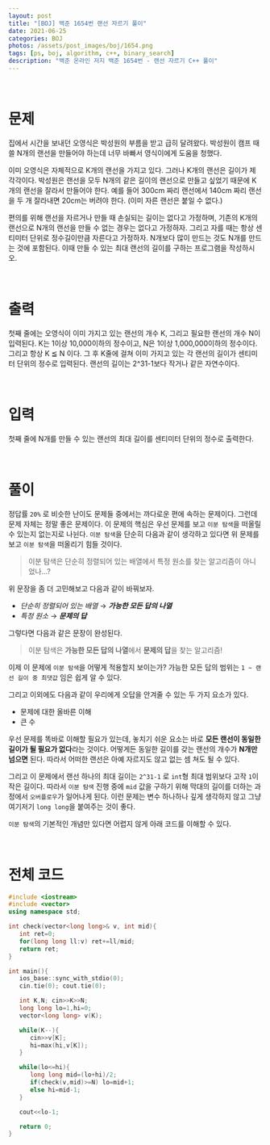 ```yaml
---
layout: post
title: "[BOJ] 백준 1654번 랜선 자르기 풀이"
date: 2021-06-25
categories: BOJ
photos: /assets/post_images/boj/1654.png
tags: [ps, boj, algorithm, c++, binary_search]
description: "백준 온라인 저지 백준 1654번 - 랜선 자르기 C++ 풀이"
---
```


<br>

# 문제

집에서 시간을 보내던 오영식은 박성원의 부름을 받고 급히 달려왔다. 박성원이 캠프 때 쓸 N개의 랜선을 만들어야 하는데 너무 바빠서 영식이에게 도움을 청했다.

이미 오영식은 자체적으로 K개의 랜선을 가지고 있다. 그러나 K개의 랜선은 길이가 제각각이다. 박성원은 랜선을 모두 N개의 같은 길이의 랜선으로 만들고 싶었기 때문에 K개의 랜선을 잘라서 만들어야 한다. 예를 들어 300cm 짜리 랜선에서 140cm 짜리 랜선을 두 개 잘라내면 20cm는 버려야 한다. (이미 자른 랜선은 붙일 수 없다.)

편의를 위해 랜선을 자르거나 만들 때 손실되는 길이는 없다고 가정하며, 기존의 K개의 랜선으로 N개의 랜선을 만들 수 없는 경우는 없다고 가정하자. 그리고 자를 때는 항상 센티미터 단위로 정수길이만큼 자른다고 가정하자. N개보다 많이 만드는 것도 N개를 만드는 것에 포함된다. 이때 만들 수 있는 최대 랜선의 길이를 구하는 프로그램을 작성하시오.

<br>

# 출력

첫째 줄에는 오영식이 이미 가지고 있는 랜선의 개수 K, 그리고 필요한 랜선의 개수 N이 입력된다. K는 1이상 10,000이하의 정수이고, N은 1이상 1,000,000이하의 정수이다. 그리고 항상 K ≦ N 이다. 그 후 K줄에 걸쳐 이미 가지고 있는 각 랜선의 길이가 센티미터 단위의 정수로 입력된다. 랜선의 길이는 2^31-1보다 작거나 같은 자연수이다.

<br>

# 입력

첫째 줄에 N개를 만들 수 있는 랜선의 최대 길이를 센티미터 단위의 정수로 출력한다.

<br>

# 풀이

정답률 `20%` 로 비슷한 난이도 문제들 중에서는 까다로운 편에 속하는 문제이다. 그런데 문제 자체는 정말 좋은 문제이다. 이 문제의 핵심은 우선 문제를 보고 `이분 탐색`을 떠올릴 수 있는지 없는지로 나뉜다. `이분 탐색`을 단순히 다음과 같이 생각하고 있다면 위 문제를 보고 `이분 탐색`을 떠올리기 힘들 것이다.

> 이분 탐색은 단순히 정렬되어 있는 배열에서 특정 원소를 찾는 알고리즘이 아니었나...?

위 문장을 좀 더 고민해보고 다음과 같이 바꿔보자.

- _단순히 정렬되어 있는 배열_ → **_가능한 모든 답의 나열_**
- _특정 원소_ → **_문제의 답_**

그렇다면 다음과 같은 문장이 완성된다.

> 이분 탐색은 **가능한 모든 답의 나열**에서 **문제의 답**을 찾는 알고리즘!

이제 이 문제에 `이분 탐색`을 어떻게 적용할지 보이는가?
가능한 모든 답의 범위는 `1 ~ 랜선 길이 중 최댓값` 임은 쉽게 알 수 있다.

그리고 이외에도 다음과 같이 우리에게 오답을 안겨줄 수 있는 두 가지 요소가 있다.

- 문제에 대한 올바른 이해
- 큰 수

우선 문제를 똑바로 이해할 필요가 있는데, 놓치기 쉬운 요소는 바로 **모든 랜선이 동일한 길이가 될 필요가 없다**라는 것이다. 어떻게든 동일한 길이를 갖는 랜선의 개수가 **N개만 넘으면** 된다. 따라서 어떠한 랜선은 아예 자르지도 않고 없는 셈 쳐도 될 수 있다.

그리고 이 문제에서 랜선 하나의 최대 길이는 `2^31-1` 로 `int`형 최대 범위보다 고작 `1`이 작은 길이다. 따라서 `이분 탐색` 진행 중에 `mid` 값을 구하기 위해 막대의 길이를 더하는 과정에서 `오버플로우`가 일어나게 된다. 이런 문제는 변수 하나하나 깊게 생각하지 않고 그냥 여기저기 `long long`을 붙여주는 것이 좋다.

`이분 탐색`의 기본적인 개념만 있다면 어렵지 않게 아래 코드를 이해할 수 있다.

<br>

# 전체 코드

```c++
#include <iostream>
#include <vector>
using namespace std;

int check(vector<long long>& v, int mid){
   int ret=0;
   for(long long ll:v) ret+=ll/mid;
   return ret;
}

int main(){
   ios_base::sync_with_stdio(0);
   cin.tie(0); cout.tie(0);

   int K,N; cin>>K>>N;
   long long lo=1,hi=0;
   vector<long long> v(K);

   while(K--){
      cin>>v[K];
      hi=max(hi,v[K]);
   }

   while(lo<=hi){
      long long mid=(lo+hi)/2;
      if(check(v,mid)>=N) lo=mid+1;
      else hi=mid-1;
   }

   cout<<lo-1;

   return 0;
}
```
